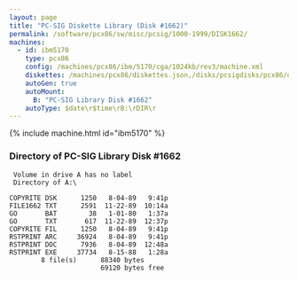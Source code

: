 ```yaml
---
layout: page
title: "PC-SIG Diskette Library (Disk #1662)"
permalink: /software/pcx86/sw/misc/pcsig/1000-1999/DISK1662/
machines:
  - id: ibm5170
    type: pcx86
    config: /machines/pcx86/ibm/5170/cga/1024kb/rev3/machine.xml
    diskettes: /machines/pcx86/diskettes.json,/disks/pcsigdisks/pcx86/diskettes.json
    autoGen: true
    autoMount:
      B: "PC-SIG Library Disk #1662"
    autoType: $date\r$time\rB:\rDIR\r
---
```


{% include machine.html id="ibm5170" %}

### Directory of PC-SIG Library Disk #1662

     Volume in drive A has no label
     Directory of A:\

    COPYRITE DSK      1250   8-04-89   9:41p
    FILE1662 TXT      2591  11-22-89  10:14a
    GO       BAT        38   1-01-80   1:37a
    GO       TXT       617  11-22-89  12:37p
    COPYRITE FIL      1250   8-04-89   9:41p
    RSTPRINT ARC     36924   8-04-89   9:41p
    RSTPRINT DOC      7936   8-04-89  12:48a
    RSTPRINT EXE     37734   8-15-88   1:28a
            8 file(s)      88340 bytes
                           69120 bytes free
